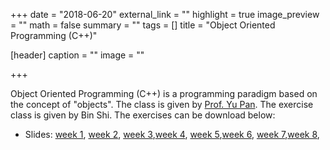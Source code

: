 +++
date = "2018-06-20"
external_link = ""
highlight = true
image_preview = ""
math = false
summary = ""
tags = []
title = "Object Oriented Programming (C++)"

[header]
  caption = ""
  image = ""
  
+++


Object Oriented Programming (C++) is a programming paradigm based on the concept of "objects". The class is given by [Prof. Yu Pan](https://person.zju.edu.cn/en/0016057). The exercise class is given by Bin Shi. The exercises can be download below:


- Slides: [week 1](/OOP/exercise1.pdf), [week 2](/OOP/exercise2.pdf),
[week 3](/OOP/exercise3.pdf),[week 4](/OOP/exercise4.pdf),
[week 5](/OOP/exercise5.pdf),[week 6](/OOP/exercise6.pdf),
[week 7](/OOP/exercise7.pdf),[week 8](/OOP/exercise8.pdf),


